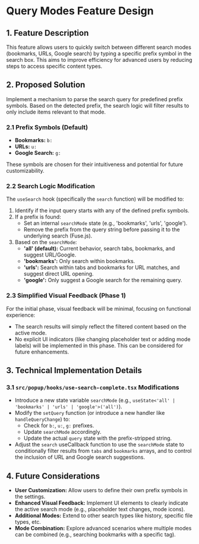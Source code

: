 # Query Modes Feature Design

## 1. Feature Description
This feature allows users to quickly switch between different search modes (bookmarks, URLs, Google search) by typing a specific prefix symbol in the search box. This aims to improve efficiency for advanced users by reducing steps to access specific content types.

## 2. Proposed Solution
Implement a mechanism to parse the search query for predefined prefix symbols. Based on the detected prefix, the search logic will filter results to only include items relevant to that mode.

### 2.1 Prefix Symbols (Default)
*   **Bookmarks:** `b:`
*   **URLs:** `u:`
*   **Google Search:** `g:`

These symbols are chosen for their intuitiveness and potential for future customizability.

### 2.2 Search Logic Modification
The `useSearch` hook (specifically the `search` function) will be modified to:
1.  Identify if the input query starts with any of the defined prefix symbols.
2.  If a prefix is found:
    *   Set an internal `searchMode` state (e.g., 'bookmarks', 'urls', 'google').
    *   Remove the prefix from the query string before passing it to the underlying search (Fuse.js).
3.  Based on the `searchMode`:
    *   **'all' (default):** Current behavior, search tabs, bookmarks, and suggest URL/Google.
    *   **'bookmarks':** Only search within bookmarks.
    *   **'urls':** Search within tabs and bookmarks for URL matches, and suggest direct URL opening.
    *   **'google':** Only suggest a Google search for the remaining query.

### 2.3 Simplified Visual Feedback (Phase 1)
For the initial phase, visual feedback will be minimal, focusing on functional experience:
*   The search results will simply reflect the filtered content based on the active mode.
*   No explicit UI indicators (like changing placeholder text or adding mode labels) will be implemented in this phase. This can be considered for future enhancements.

## 3. Technical Implementation Details

### 3.1 `src/popup/hooks/use-search-complete.tsx` Modifications
*   Introduce a new state variable `searchMode` (e.g., `useState<'all' | 'bookmarks' | 'urls' | 'google'>('all')`).
*   Modify the `setQuery` function (or introduce a new handler like `handleQueryChange`) to:
    *   Check for `b:`, `u:`, `g:` prefixes.
    *   Update `searchMode` accordingly.
    *   Update the actual `query` state with the prefix-stripped string.
*   Adjust the `search` useCallback function to use the `searchMode` state to conditionally filter results from `tabs` and `bookmarks` arrays, and to control the inclusion of URL and Google search suggestions.

## 4. Future Considerations
*   **User Customization:** Allow users to define their own prefix symbols in the settings.
*   **Enhanced Visual Feedback:** Implement UI elements to clearly indicate the active search mode (e.g., placeholder text changes, mode icons).
*   **Additional Modes:** Extend to other search types like history, specific file types, etc.
*   **Mode Combination:** Explore advanced scenarios where multiple modes can be combined (e.g., searching bookmarks with a specific tag).
